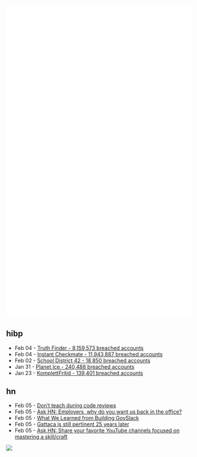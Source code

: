 ![Metrics](https://raw.githubusercontent.com/phixion/phixion/master/metrics.svg)

## hibp

<!--
for https://github.com/phixion/phixion/blob/main/.github/workflows/feeds.yml
-->
<!--START_SECTION:haveibeenpwnd-->
- Feb 04 - [Truth Finder - 8,159,573 breached accounts](https://haveibeenpwned.com/PwnedWebsites#TruthFinder)
- Feb 04 - [Instant Checkmate - 11,943,887 breached accounts](https://haveibeenpwned.com/PwnedWebsites#InstantCheckmate)
- Feb 02 - [School District 42 - 18,850 breached accounts](https://haveibeenpwned.com/PwnedWebsites#SchoolDistrict42)
- Jan 31 - [Planet Ice - 240,488 breached accounts](https://haveibeenpwned.com/PwnedWebsites#PlanetIce)
- Jan 23 - [KomplettFritid - 139,401 breached accounts](https://haveibeenpwned.com/PwnedWebsites#KomplettFritid)
<!--END_SECTION:haveibeenpwnd-->

## hn

<!--
for https://github.com/phixion/phixion/blob/main/.github/workflows/feeds.yml
-->
<!--START_SECTION:hn-->
- Feb 05 - [Don’t teach during code reviews](https://www.michaelagreiler.com/teach-during-code-reviews/)
- Feb 05 - [Ask HN: Employers, why do you want us back in the office?](https://news.ycombinator.com/item?id=34667411)
- Feb 05 - [What We Learned from Building GovSlack](https://slack.engineering/what-we-learned-from-building-govslack/)
- Feb 05 - [Gattaca is still pertinent 25 years later](https://www.nature.com/articles/s41588-022-01242-5)
- Feb 05 - [Ask HN: Share your favorite YouTube channels focused on mastering a skill/craft](https://news.ycombinator.com/item?id=34666777)
<!--END_SECTION:hn-->

<!--
for https://yhype.me
-->
![](https://hit.yhype.me/github/profile?user_id=13013670)
